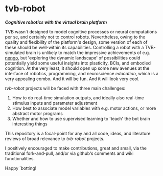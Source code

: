 tvb-robot
==========

***Cognitive robotics with the virtual brain platform***


TVB wasn't designed to model cognitive processes or neural computations per se, and certainly not to control robots. 
Nevertheless, owing to the quality and flexibility of the platform's design, some version of each of these should be well-within its capabilities. Controlling a robot with a TVB-simulated brain is unlikely to match the impressive achievements of e.g. [nengo](http://www.nengo.ca/), but 'exploring the dynamic landscape' of possibilities could potentially yield some useful insights into plasticity, BCIs, and embodied cognition. At the very least, it should open up some new avenues at the interface of robotics, programming, and neuroscience *education*, which is a very appealing combo. And it will be fun. And it will look very cool.

*tvb-robot* projects will be faced with three main challenges:

1. How to do real-time simulation outputs, and ideally also real-time stimulus inputs and parameter adjustment
2. How best to associate model variables with e.g. motor actions, or more abstract motor programs
3. Whether and how to use supervised learning to 'teach' the bot brain interesting things


This repository is a focal-point for any and all code, ideas, and literature reviews of broad relevance to *tvb-robot* projects. 

I positively encouraged to make contributions, great and small, via the traditional fork-and-pull, and/or via github's comments and wiki functionalities. 

Happy `botting!

